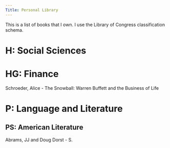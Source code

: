 ```yaml
---
Title: Personal Library
---
```


This is a list of books that I own. I use the Library of Congress classification schema.

# H: Social Sciences

# HG: Finance

Schroeder, Alice - The Snowball: Warren Buffett and the Business of Life

# P: Language and Literature

## PS: American Literature

Abrams, JJ and Doug Dorst - S.
